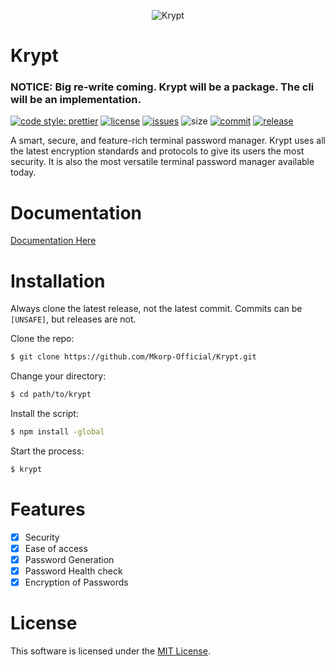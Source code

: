 <p align="center">
  <img src="https://github.com/raklaptudirm/Krypt/blob/main/imgs/logo.png" align="center" alt="Krypt">
</p>

# Krypt

### NOTICE: Big re-write coming. Krypt will be a package. The cli will be an implementation.

[![code style: prettier](https://img.shields.io/badge/code_style-prettier-ff69b4.svg?style=flat)](https://github.com/prettier/prettier)
[![license](https://img.shields.io/badge/license-MIT-blue.svg)](https://github.com/Mkorp-Official/Krypt/blob/main/LICENSE)
[![issues](https://img.shields.io/github/issues/Mkorp-Official/Krypt)](https://github.com/Mkorp-Official/Krypt/issues)
![size](https://img.shields.io/github/repo-size/Mkorp-Official/Krypt)
[![commit](https://img.shields.io/github/last-commit/Mkorp-Official/Krypt)](https://github.com/raklaptudirm/Krypt/commits/main)
[![release](https://img.shields.io/github/release-date/Mkorp-Official/Krypt)](https://github.com/raklaptudirm/Krypt/releases/latest)

A smart, secure, and feature-rich terminal password manager. Krypt uses all the latest encryption standards and protocols to give its users the most security. It is also the most versatile terminal password manager available today.

# Documentation
[Documentation Here](https://github.com/Mkorp-Official/Krypt/wiki)

# Installation

Always clone the latest release, not the latest commit. Commits can be `[UNSAFE]`, but releases are not.

Clone the repo:

```bash
$ git clone https://github.com/Mkorp-Official/Krypt.git
```

Change your directory:

```bash
$ cd path/to/krypt
```

Install the script:

```bash
$ npm install -global
```

Start the process:

```bash
$ krypt
```

# Features

- [x] Security
- [x] Ease of access
- [x] Password Generation
- [x] Password Health check
- [x] Encryption of Passwords

# License

This software is licensed under the [MIT License](https://choosealicense.com/licenses/mit/).
